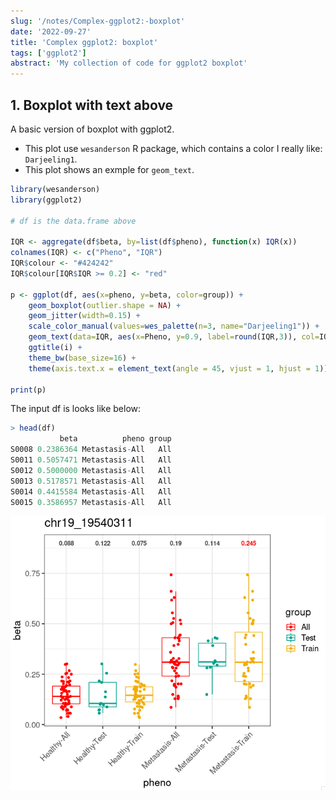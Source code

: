 ```yaml
---
slug: '/notes/Complex-ggplot2:-boxplot'
date: '2022-09-27'
title: 'Complex ggplot2: boxplot'
tags: ['ggplot2']
abstract: 'My collection of code for ggplot2 boxplot'
---
```


## 1. Boxplot with text above

A basic version of boxplot with ggplot2.

* This plot use `wesanderson` R package, which contains a color I really like: `Darjeeling1`.
* This plot shows an exmple for `geom_text`.

```R
library(wesanderson)
library(ggplot2)

# df is the data.frame above

IQR <- aggregate(df$beta, by=list(df$pheno), function(x) IQR(x))
colnames(IQR) <- c("Pheno", "IQR")
IQR$colour <- "#424242"
IQR$colour[IQR$IQR >= 0.2] <- "red"

p <- ggplot(df, aes(x=pheno, y=beta, color=group)) +
    geom_boxplot(outlier.shape = NA) +
    geom_jitter(width=0.15) +
    scale_color_manual(values=wes_palette(n=3, name="Darjeeling1")) +
    geom_text(data=IQR, aes(x=Pheno, y=0.9, label=round(IQR,3)), col=IQR$colour, size=3.5, fontface = "bold") +
    ggtitle(i) +
    theme_bw(base_size=16) +
    theme(axis.text.x = element_text(angle = 45, vjust = 1, hjust = 1))

print(p)
```

The input df is looks like below:

```R
> head(df)
           beta          pheno group
S0008 0.2386364 Metastasis-All   All
S0011 0.5057471 Metastasis-All   All
S0012 0.5000000 Metastasis-All   All
S0013 0.5178571 Metastasis-All   All
S0014 0.4415584 Metastasis-All   All
S0015 0.3586957 Metastasis-All   All
```

![Basic ggplot boxplot with text above](./figure1.png)